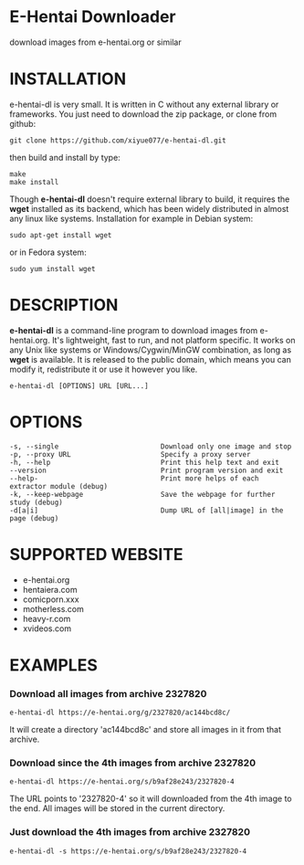 # E-Hentai Downloader 
download images from e-hentai.org or similar

# INSTALLATION
e-hentai-dl is very small. It is written in C without any external library or frameworks. 
You just need to download the zip package, or clone from github:

    git clone https://github.com/xiyue077/e-hentai-dl.git

then build and install by type:

    make
    make install

Though **e-hentai-dl** doesn't require external library to build, it requires the **wget** installed as its backend, 
which has been widely distributed in almost any linux like systems. 
Installation for example in Debian system:

    sudo apt-get install wget

or in Fedora system:

    sudo yum install wget

# DESCRIPTION

**e-hentai-dl** is a command-line program to download images from e-hentai.org. 
It's lightweight, fast to run, and not platform specific. 
It works on any Unix like systems or Windows/Cygwin/MinGW combination, as long as **wget** is available. 
It is released to the public domain, which means you can modify it, redistribute it or use it however you like.
 
    e-hentai-dl [OPTIONS] URL [URL...]

# OPTIONS

    -s, --single                         Download only one image and stop
    -p, --proxy URL                      Specify a proxy server
    -h, --help                           Print this help text and exit
    --version                            Print program version and exit
    --help-                              Print more helps of each extractor module (debug)
    -k, --keep-webpage                   Save the webpage for further study (debug)
    -d[a|i]                              Dump URL of [all|image] in the page (debug)

# SUPPORTED WEBSITE

 - e-hentai.org
 - hentaiera.com
 - comicporn.xxx
 - motherless.com
 - heavy-r.com
 - xvideos.com

# EXAMPLES

### Download all images from archive 2327820
```
e-hentai-dl https://e-hentai.org/g/2327820/ac144bcd8c/
```
It will create a directory 'ac144bcd8c' and store all images in it from that archive.

### Download since the 4th images from archive 2327820
```
e-hentai-dl https://e-hentai.org/s/b9af28e243/2327820-4
```
The URL points to '2327820-4' so it will downloaded from the 4th image to the end. 
All images will be stored in the current directory.

### Just download the 4th images from archive 2327820
```
e-hentai-dl -s https://e-hentai.org/s/b9af28e243/2327820-4
```




